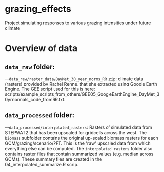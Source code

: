 # grazing_effects
Project simulating responses to various grazing intensities under future climate


# Overview of data

## `data_raw` folder:

--`data_raw/raster_data/DayMet_30_year_norms_RR.zip`: climate data (rasters)
provided by Rachel Renne, that she extracted using Google Earth Engine. The GEE
script used for this is here: 
scripts/example_scripts_from_others/GEE05_GoogleEarthEngine_DayMet_30yrnormals_code_fromRR.txt.

## `data_processed` folder:

--`data_processed/interpolated_rasters`: Rasters of simulated data from STEPWAT2 that 
has been upscaled for gridcells across the west. The `biomass` subfolder
contains the original up-scaled biomass rasters for each GCM/grazing/scenario/PFT.
This is the 'raw' upscaled data from which everything else can be computed.
The `interpolated_rasters` folder also contains raster files that contain summarized
values (e.g. median across GCMs). These summary files are created in 
the 04_interpolated_summarize.R scrip. 








